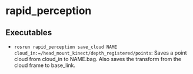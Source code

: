 # rapid_perception

## Executables
- `rosrun rapid_perception save_cloud NAME cloud_in:=/head_mount_kinect/depth_registered/points`: Saves a point cloud from cloud_in to NAME.bag.
  Also saves the transform from the cloud frame to base_link.
